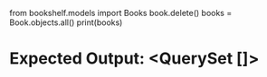 from bookshelf.models import Books
book.delete()
books = Book.objects.all()
print(books)
# Expected Output: <QuerySet []>

